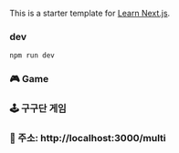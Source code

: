 This is a starter template for [Learn Next.js](https://nextjs.org/learn).

### dev

    npm run dev

### 🎮 Game

### 🕹 구구단 게임

### 📍 주소: http://localhost:3000/multi

